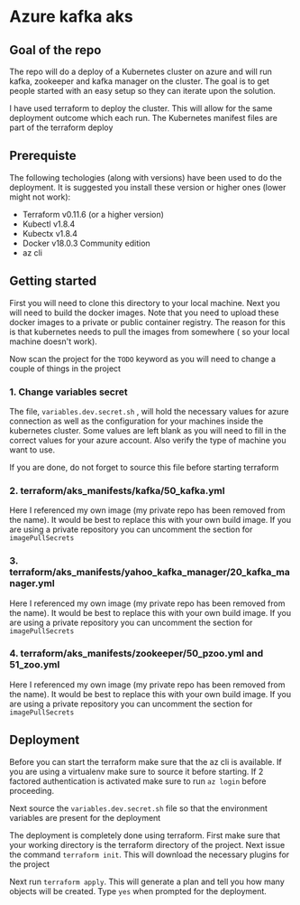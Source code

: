# Azure kafka aks

## Goal of the repo
The repo will do a deploy of a Kubernetes cluster on azure and will run kafka, zookeeper and kafka manager on the cluster.
The goal is to get people started with an easy setup so they can iterate upon the solution.

I have used terraform to deploy the cluster. This will allow for the same deployment outcome which each run.
The Kubernetes manifest files are part of the terraform deploy


## Prerequiste
The following techologies (along with versions) have been used to do the deployment. It is suggested you install these version or higher ones (lower might not work):

* Terraform v0.11.6 (or a higher version)
* Kubectl v1.8.4
* Kubectx v1.8.4
* Docker v18.0.3 Community edition
* az cli

## Getting started
First you will need to clone this directory to your local machine.
Next you will need to build the docker images. Note that you need to upload these docker images to a private or public container registry.
The reason for this is that kubernetes needs to pull the images from somewhere ( so your local machine doesn't work).

Now scan the project for the `TODO` keyword as you will need to change a couple of things in the project

### 1. Change variables secret
The file, `variables.dev.secret.sh` , will hold the necessary values for azure connection as well as the configuration for your machines inside the kubernetes cluster.
Some values are left blank as you will need to fill in the correct values for your azure account.
Also verify the type of machine you want to use.

If you are done, do not forget to source this file before starting terraform

### 2. terraform/aks_manifests/kafka/50_kafka.yml
Here I referenced my own image (my private repo has been removed from the name).
It would be best to replace this with your own build image.
If you are using a private repository you can uncomment the section for `imagePullSecrets`

### 3. terraform/aks_manifests/yahoo_kafka_manager/20_kafka_manager.yml
Here I referenced my own image (my private repo has been removed from the name).
It would be best to replace this with your own build image.
If you are using a private repository you can uncomment the section for `imagePullSecrets`

### 4. terraform/aks_manifests/zookeeper/50_pzoo.yml and 51_zoo.yml
Here I referenced my own image (my private repo has been removed from the name).
It would be best to replace this with your own build image.
If you are using a private repository you can uncomment the section for `imagePullSecrets`

## Deployment

Before you can start the terraform make sure that the az cli is available. If you are using a virtualenv make sure to source it before starting.
If 2 factored authentication is activated make sure to run `az login` before proceeding.

Next source the `variables.dev.secret.sh` file so that the environment variables are present for the deployment

The deployment is completely done using terraform.
First make sure that your working directory is the terraform directory of the project.
Next issue the command `terraform init`.
This will download the necessary plugins for the project

Next run `terraform apply`. This will generate a plan and tell you how many objects will be created.
Type `yes` when prompted for the deployment.

